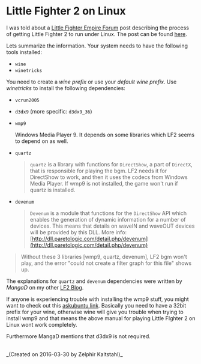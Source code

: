 # Little Fighter 2 on Linux

I was told about a [Little Fighter Empire Forum](http://www.lf-empire.de/forum/) post describing the process of getting Little Fighter 2 to run under Linux. The post can be found [here](http://www.lf-empire.de/forum/showthread.php?tid=10042).

Lets summarize the information. Your system needs to have the following tools installed:

* `wine`
* `winetricks`

You need to create a _wine prefix_ or use your _default wine prefix_. Use _winetricks_ to install the following dependencies:

* `vcrun2005`
* `d3dx9` (more specific: `d3dx9_36`)
* `wmp9`

	Windows Media Player 9. It depends on some libraries which LF2 seems to depend on as well.

* `quartz`

	> `quartz` is a library with functions for `DirectShow`, a part of `DirectX`, that is responsible for playing the bgm. LF2 needs it for DirectShow to work, and then it uses the codecs from Windows Media Player. If wmp9 is not installed, the game won't run if quartz is installed.

* `devenum`

	> `Devenum` is a module that functions for the `DirectShow` API which enables the generation of dynamic information for a number of devices. This means that details on waveIN and waveOUT devices will be provided by this DLL. More info: [http://dll.paretologic.com/detail.php/devenum](http://dll.paretologic.com/detail.php/devenum)

> Without these 3 libraries \[wmp9, quartz, devenum\], LF2 bgm won't play, and the error "could not create a filter graph for this file" shows up.

The explanations for `quartz` and `devenum` dependencies were written by _MangaD_ on my other [LF2 Blog](http://lf2blog.weebly.com/).

If anyone is experiencing trouble with installing the wmp9 stuff, you might want to check out this [askubuntu link](http://askubuntu.com/questions/74690/how-to-install-32-bit-wine-on-64-bit-ubuntu/74716#74716). Basically you need to have a 32bit prefix for your wine, otherwise wine will give you trouble when trying to install wmp9 and that means the above manual for playing Little FIghter 2 on Linux wont work completely.

Furthermore MangaD mentions that d3dx9 is not required.

<br>
_(Created on 2016-03-30 by Zelphir Kaltstahl)_